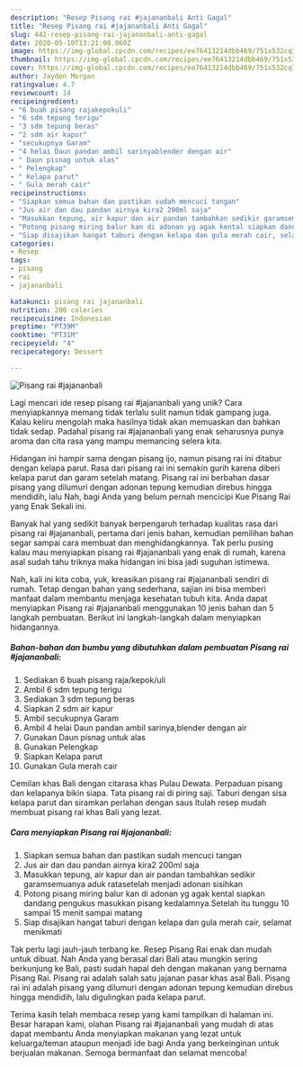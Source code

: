 ```yaml
---
description: "Resep Pisang rai #jajananbali Anti Gagal"
title: "Resep Pisang rai #jajananbali Anti Gagal"
slug: 442-resep-pisang-rai-jajananbali-anti-gagal
date: 2020-05-10T13:21:08.060Z
image: https://img-global.cpcdn.com/recipes/ee76413214dbb469/751x532cq70/pisang-rai-jajananbali-foto-resep-utama.jpg
thumbnail: https://img-global.cpcdn.com/recipes/ee76413214dbb469/751x532cq70/pisang-rai-jajananbali-foto-resep-utama.jpg
cover: https://img-global.cpcdn.com/recipes/ee76413214dbb469/751x532cq70/pisang-rai-jajananbali-foto-resep-utama.jpg
author: Jayden Morgan
ratingvalue: 4.7
reviewcount: 14
recipeingredient:
- "6 buah pisang rajakepokuli"
- "6 sdm tepung terigu"
- "3 sdm tepung beras"
- "2 sdm air kapur"
- "secukupnya Garam"
- "4 helai Daun pandan ambil sarinyablender dengan air"
- " Daun pisnag untuk alas"
- " Pelengkap"
- " Kelapa parut"
- " Gula merah cair"
recipeinstructions:
- "Siapkan semua bahan dan pastikan sudah mencuci tangan"
- "Jus air dan dau pandan airnya kira2 200ml saja"
- "Masukkan tepung, air kapur dan air pandan tambahkan sedikir garamsemuanya aduk ratasetelah menjadi adonan sisihkan"
- "Potong pisang miring balur kan di adonan yg agak kental siapkan dandang pengukus masukkan pisang kedalamnya.Setelah itu tunggu 10 sampai 15 menit sampai matang"
- "Siap disajikan hangat taburi dengan kelapa dan gula merah cair, selamat menikmati"
categories:
- Resep
tags:
- pisang
- rai
- jajananbali

katakunci: pisang rai jajananbali 
nutrition: 200 calories
recipecuisine: Indonesian
preptime: "PT39M"
cooktime: "PT31M"
recipeyield: "4"
recipecategory: Dessert

---
```



![Pisang rai #jajananbali](https://img-global.cpcdn.com/recipes/ee76413214dbb469/751x532cq70/pisang-rai-jajananbali-foto-resep-utama.jpg)

Lagi mencari ide resep pisang rai #jajananbali yang unik? Cara menyiapkannya memang tidak terlalu sulit namun tidak gampang juga. Kalau keliru mengolah maka hasilnya tidak akan memuaskan dan bahkan tidak sedap. Padahal pisang rai #jajananbali yang enak seharusnya punya aroma dan cita rasa yang mampu memancing selera kita.

Hidangan ini hampir sama dengan pisang ijo, namun pisang rai ini ditabur dengan kelapa parut. Rasa dari pisang rai ini semakin gurih karena diberi kelapa parut dan garam setelah matang. Pisang rai ini berbahan dasar pisang yang dilumuri dengan adonan tepung kemudian direbus hingga mendidih, lalu Nah, bagi Anda yang belum pernah mencicipi Kue Pisang Rai yang Enak Sekali ini.

Banyak hal yang sedikit banyak berpengaruh terhadap kualitas rasa dari pisang rai #jajananbali, pertama dari jenis bahan, kemudian pemilihan bahan segar sampai cara membuat dan menghidangkannya. Tak perlu pusing kalau mau menyiapkan pisang rai #jajananbali yang enak di rumah, karena asal sudah tahu triknya maka hidangan ini bisa jadi suguhan istimewa.


Nah, kali ini kita coba, yuk, kreasikan pisang rai #jajananbali sendiri di rumah. Tetap dengan bahan yang sederhana, sajian ini bisa memberi manfaat dalam membantu menjaga kesehatan tubuh kita. Anda dapat menyiapkan Pisang rai #jajananbali menggunakan 10 jenis bahan dan 5 langkah pembuatan. Berikut ini langkah-langkah dalam menyiapkan hidangannya.

<!--inarticleads1-->

##### Bahan-bahan dan bumbu yang dibutuhkan dalam pembuatan Pisang rai #jajananbali:

1. Sediakan 6 buah pisang raja/kepok/uli
1. Ambil 6 sdm tepung terigu
1. Sediakan 3 sdm tepung beras
1. Siapkan 2 sdm air kapur
1. Ambil secukupnya Garam
1. Ambil 4 helai Daun pandan ambil sarinya,blender dengan air
1. Gunakan  Daun pisnag untuk alas
1. Gunakan  Pelengkap
1. Siapkan  Kelapa parut
1. Gunakan  Gula merah cair


Cemilan khas Bali dengan citarasa khas Pulau Dewata. Perpaduan pisang dan kelapanya bikin siapa. Tata pisang rai di piring saji. Taburi dengan sisa kelapa parut dan siramkan perlahan dengan saus Itulah resep mudah membuat pisang rai khas Bali yang lezat. 

<!--inarticleads2-->

##### Cara menyiapkan Pisang rai #jajananbali:

1. Siapkan semua bahan dan pastikan sudah mencuci tangan
1. Jus air dan dau pandan airnya kira2 200ml saja
1. Masukkan tepung, air kapur dan air pandan tambahkan sedikir garamsemuanya aduk ratasetelah menjadi adonan sisihkan
1. Potong pisang miring balur kan di adonan yg agak kental siapkan dandang pengukus masukkan pisang kedalamnya.Setelah itu tunggu 10 sampai 15 menit sampai matang
1. Siap disajikan hangat taburi dengan kelapa dan gula merah cair, selamat menikmati


Tak perlu lagi jauh-jauh terbang ke. Resep Pisang Rai enak dan mudah untuk dibuat. Nah Anda yang berasal dari Bali atau mungkin sering berkunjung ke Bali, pasti sudah hapal deh dengan makanan yang bernama Pisang Rai. Pisang rai adalah salah satu jajanan pasar khas asal Bali. Pisang rai ini adalah pisang yang dilumuri dengan adonan tepung kemudian direbus hingga mendidih, lalu digulingkan pada kelapa parut. 

Terima kasih telah membaca resep yang kami tampilkan di halaman ini. Besar harapan kami, olahan Pisang rai #jajananbali yang mudah di atas dapat membantu Anda menyiapkan makanan yang lezat untuk keluarga/teman ataupun menjadi ide bagi Anda yang berkeinginan untuk berjualan makanan. Semoga bermanfaat dan selamat mencoba!
